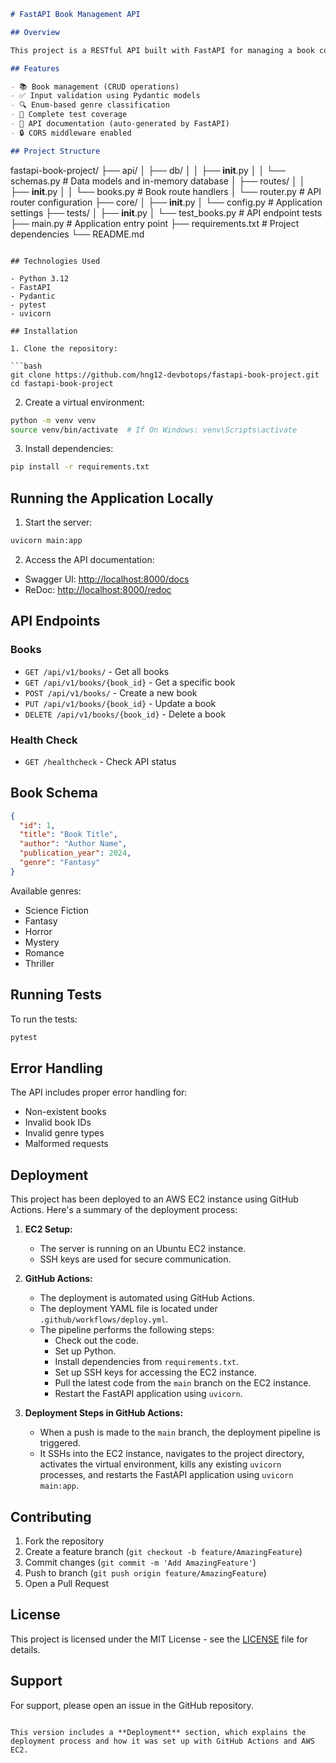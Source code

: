 ```markdown
# FastAPI Book Management API

## Overview

This project is a RESTful API built with FastAPI for managing a book collection. It provides comprehensive CRUD (Create, Read, Update, Delete) operations for books, along with proper error handling, input validation, and auto-generated documentation.

## Features

- 📚 Book management (CRUD operations)
- ✅ Input validation using Pydantic models
- 🔍 Enum-based genre classification
- 🧪 Complete test coverage
- 📝 API documentation (auto-generated by FastAPI)
- 🔒 CORS middleware enabled

## Project Structure

```
fastapi-book-project/
├── api/
│   ├── db/
│   │   ├── __init__.py
│   │   └── schemas.py      # Data models and in-memory database
│   ├── routes/
│   │   ├── __init__.py
│   │   └── books.py        # Book route handlers
│   └── router.py           # API router configuration
├── core/
│   ├── __init__.py
│   └── config.py           # Application settings
├── tests/
│   ├── __init__.py
│   └── test_books.py       # API endpoint tests
├── main.py                 # Application entry point
├── requirements.txt        # Project dependencies
└── README.md
```

## Technologies Used

- Python 3.12
- FastAPI
- Pydantic
- pytest
- uvicorn

## Installation

1. Clone the repository:

```bash
git clone https://github.com/hng12-devbotops/fastapi-book-project.git
cd fastapi-book-project
```

2. Create a virtual environment:

```bash
python -m venv venv
source venv/bin/activate  # If On Windows: venv\Scripts\activate
```

3. Install dependencies:

```bash
pip install -r requirements.txt
```

## Running the Application Locally

1. Start the server:

```bash
uvicorn main:app
```

2. Access the API documentation:

- Swagger UI: [http://localhost:8000/docs](http://localhost:8000/docs)
- ReDoc: [http://localhost:8000/redoc](http://localhost:8000/redoc)

## API Endpoints

### Books

- `GET /api/v1/books/` - Get all books
- `GET /api/v1/books/{book_id}` - Get a specific book
- `POST /api/v1/books/` - Create a new book
- `PUT /api/v1/books/{book_id}` - Update a book
- `DELETE /api/v1/books/{book_id}` - Delete a book

### Health Check

- `GET /healthcheck` - Check API status

## Book Schema

```json
{
  "id": 1,
  "title": "Book Title",
  "author": "Author Name",
  "publication_year": 2024,
  "genre": "Fantasy"
}
```

Available genres:

- Science Fiction
- Fantasy
- Horror
- Mystery
- Romance
- Thriller

## Running Tests

To run the tests:

```bash
pytest
```

## Error Handling

The API includes proper error handling for:

- Non-existent books
- Invalid book IDs
- Invalid genre types
- Malformed requests

## Deployment

This project has been deployed to an AWS EC2 instance using GitHub Actions. Here's a summary of the deployment process:

1. **EC2 Setup:**
   - The server is running on an Ubuntu EC2 instance.
   - SSH keys are used for secure communication.

2. **GitHub Actions:**
   - The deployment is automated using GitHub Actions.
   - The deployment YAML file is located under `.github/workflows/deploy.yml`.
   - The pipeline performs the following steps:
     - Check out the code.
     - Set up Python.
     - Install dependencies from `requirements.txt`.
     - Set up SSH keys for accessing the EC2 instance.
     - Pull the latest code from the `main` branch on the EC2 instance.
     - Restart the FastAPI application using `uvicorn`.

3. **Deployment Steps in GitHub Actions:**
   - When a push is made to the `main` branch, the deployment pipeline is triggered.
   - It SSHs into the EC2 instance, navigates to the project directory, activates the virtual environment, kills any existing `uvicorn` processes, and restarts the FastAPI application using `uvicorn main:app`.

## Contributing

1. Fork the repository
2. Create a feature branch (`git checkout -b feature/AmazingFeature`)
3. Commit changes (`git commit -m 'Add AmazingFeature'`)
4. Push to branch (`git push origin feature/AmazingFeature`)
5. Open a Pull Request

## License

This project is licensed under the MIT License - see the [LICENSE](LICENSE) file for details.

## Support

For support, please open an issue in the GitHub repository.
```

This version includes a **Deployment** section, which explains the deployment process and how it was set up with GitHub Actions and AWS EC2.